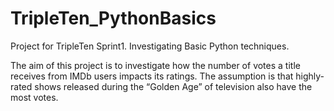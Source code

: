 # TripleTen_PythonBasics
Project for TripleTen Sprint1. Investigating Basic Python techniques.

The aim of this project is to investigate how the number of votes a title receives from IMDb users impacts its ratings. The assumption is that highly-rated shows released during the “Golden Age” of television also have the most votes.


